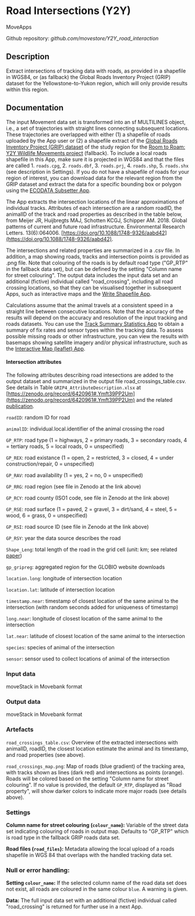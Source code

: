 # Road Intersections (Y2Y)
MoveApps

Github repository: *github.com/movestore/Y2Y_road_interaction*

## Description
Extract intersections of tracking data with roads, as provided in a shapefile in WGS84, or (as fallback) the Global Roads Inventory Project (GRIP) dataset for the Yellowstone-to-Yukon region, which will only provide results within this region.

## Documentation
The input Movement data set is transformed into an sf MULTILINES object, i.e., a set of trajectories with straight lines connecting subsequent locations. These trajectories are overlapped with either (1) a shapefile of roads uploaded by the App user or (2) a shapefile extract of the [Global Roads Inventory Project (GRIP) dataset](https://www.globio.info/download-grip-dataset) of the study region for the [Room to Roam: Y2Y Wildlife Movements project](https://ceg.osu.edu/Y2Y_Room2Roam) (fallback). To include a local roads shapefile in this App, make sure it is projected in WGS84 and that the files are called 1. `roads.cpg`, 2. `roads.dbf`, 3. `roads.prj`, 4. `roads.shp`, 5. `roads.shx` (see description in Settings). If you do not have a shapefile of roads for your region of interest, you can download data for the relevant region from the GRIP dataset and extract the data for a specific bounding box or polygon using the [ECODATA Subsetter App](https://ecodata-apps.readthedocs.io/en/latest/user_guide/subsetter.html).

The App extracts the intersection locations of the linear approximations of individual tracks. Attributes of each intersection are a random roadID, the animalID of the track and road properties as described in the table below, from Meijer JR, Huijbregts MAJ, Schotten KCGJ, Schipper AM. 2018. Global patterns of current and future road infrastructure. Environmental Research Letters. 13(6):064006. [https://doi.org/10.1088/1748-9326/aabd42](https://doi.org/10.1088/1748-9326/aabd42).

The intersections and related properties are summarized in a .csv file. In addition, a map showing roads, tracks and intersection points is provided as .png file. Note that colouring of the roads is by default road type ("GP_RTP" in the fallback data set), but can be defined by the setting "Column name for street colouring". The output data includes the input data set and an additional (fictive) individual called "road_crossing", including all road crossing locations, so that they can be visualised together in subsequent Apps, such as interactive maps and the [Write Shapefile App](https://www.moveapps.org/apps/browser/47e46a4f-8839-48c7-bfce-cbd70b478d98).

Calculations assume that the animal travels at a consistent speed in a straight line between consecutive locations. Note that the accuracy of the results will depend on the accuracy and resolution of the input tracking and roads datasets. You can use the [Track Summary Statistics App](https://www.moveapps.org/apps/browser/8ca03c5a-d61a-466d-860b-11beb6bf6404) to obtain a summary of fix rates and sensor types within the tracking data. To assess possible missing roads or other infrastructure, you can view the results with basemaps showing satellite imagery and/or physical infrastructure, such as the [Interactive Map (leaflet) App](https://www.moveapps.org/apps/browser/163c11bf-bd2c-4984-9fa6-96acdf5ac8b3). 

#### Intersection attributes 
The following attributes describing road intesections are added to the output dataset and summarized in the output file road_crossings_table.csv. See details in Table `GRIP4_AttributeDescription.xlsx` at [https://zenodo.org/record/6420961#.Ymft39PP2Um](https://zenodo.org/record/6420961#.Ymft39PP2Um) and the related [publication](https://doi.org/10.1088/1748-9326/aabd42).

`roadID`: random ID for road

`animalID`: individual.local.identifier of the animal crossing the road

`GP_RTP`: road type (1 = highways, 2 = primary roads, 3 = secondary roads, 4 = tertiary roads, 5 = local roads, 0 = unspecified)

`GP_REX`: road existance (1 = open, 2 = restricted, 3 = closed, 4 = under construction/repair, 0 = unspecified) 

`GP_RAV`: road availability (1 = yes, 2 = no, 0 = unspecified)

`GP_RRG`: road region (see file in Zenodo at the link above)

`GP_RCY`: road county (ISO1 code, see file in Zenodo at the link above)

`GP_RSE`: road surface (1 = paved, 2 = gravel, 3 = dirt/sand, 4 = steel, 5 = wood, 6 = grass, 0 = unspecified)

`GP_RSI`: road source ID (see file in Zenodo at the link above)

`GP_RSY`: year the data source describes the road

`Shape_Leng`: total length of the road in the grid cell (unit: km; see related [paper]( https://doi.org/10.1088/1748-9326/aabd42))

`gp_gripreg`: aggregated region for the GLOBIO website downloads

`location.long`: longitude of intersection location

`location.lat`: latitude of intersection location

`timestamp.near`: timestamp of closest location of the same animal to the intersection (with random seconds added for uniqueness of timestamp)

`long.near`: longitude of closest location of the same animal to the intersection

`lat.near`: latitude of closest location of the same animal to the intersection

`species`: species of animal of the intersection

`sensor`: sensor used to collect locations of animal of the intersection

### Input data
moveStack in Movebank format

### Output data
moveStack in Movebank format

### Artefacts
`road_crossings_table.csv`: Overview of the extracted intersections with animalID, roadID, the closest location estimate the animal and its timestamp, and road properties (see above).
 
`road_crossings_map.png`: Map of roads (blue gradient) of the tracking area, with tracks shown as lines (dark red) and intersections as points (orange). Roads will be colored based on the setting "Column name for street colouring". If no value is provided, the default `GP_RTP`, displayed as "Road property", will show darker colors to indicate more major roads (see details above).

### Settings
**Column name for street colouring (`colour_name`):** Variable of the street data set indicating colouring of roads in output map. Defaults to "GP_RTP" which is road type in the fallback GRIP roads data set.

**Road files (`road_files`):** Metadata allowing the local upload of a roads shapefile in WGS 84 that overlaps with the handled tracking data set.

### Null or error handling:
**Setting `colour_name`:** If the selected column name of the road data set does not exist, all roads are coloured in the same colour `blue`. A warning is given.

**Data:** The full input data set with an additional (fictive) individual called "road_crossing" is returned for further use in a next App.
